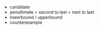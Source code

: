 - candidate
- penultimate = second to last = next to last
- lowerbound / upperbound
- counterexample

